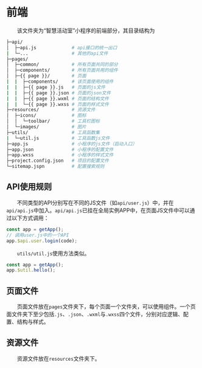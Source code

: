 # 前端

&emsp;&emsp;该文件夹为“智慧活动室”小程序的前端部分，其目录结构为

```bash
├─api/
│  ├─api.js             # api接口的统一出口
|  └─...                # 其他的api文件
├─pages/
│  ├─common/            # 所有页面共同的部分
│  ├─components/        # 所有页面共用的组件
│  ├─{{ page }}/        # 页面
|  |  ├─components/     # 该页面使用的组件
|  |  ├─{{ page }}.js   # 页面的js文件
|  |  ├─{{ page }}.json # 页面的json文件
|  |  ├─{{ page }}.wxml # 页面的结构文件
|  |  └─{{ page }}.wxss # 页面的样式文件
├─resources/            # 资源文件
│  ├─icons/             # 图标
│  │  └─toolbar/        # 工具栏图标
│  └─images/            # 图片
├─utils/                # 工具函数集
|  └─util.js            # 工具函数js文件
├─app.js                # 小程序的js文件（启动入口）
├─app.json              # 小程序的配置文件
├─app.wxss              # 小程序的样式文件
├─project.config.json   # 项目的配置文件
└─sitemap.jspn          # 配置搜索规则
```

## API使用规则

&emsp;&emsp;不同类型的API分别写在不同的JS文件（如`api/user.js`）中，并在`api/api.js`中加入。`api/api.js`已挂在全局实例APP中，在页面JS文件中可以通过以下方式调用：

```js
const app = getApp();
// 调用user.js中的一个API
app.$api.user.login(code);
```

&emsp;&emsp;`utils/util.js`使用方法类似。

```js
const app = getApp();
app.$util.hello();
```

## 页面文件

&emsp;&emsp;页面文件放在`pages`文件夹下，每个页面一个文件夹，可以使用组件。一个页面文件夹下至少包括`.js`、`.json`、`.wxml`与`.wxss`四个文件，分别对应逻辑、配置、结构与样式。

## 资源文件

&emsp;&emsp;资源文件放在`resources`文件夹下。

